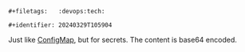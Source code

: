 ```{=org}
#+filetags:   :devops:tech:
```
```{=org}
#+identifier: 20240329T105904
```
Just like [ConfigMap](denote:20240329T105857), but for secrets. The content is base64 encoded.
